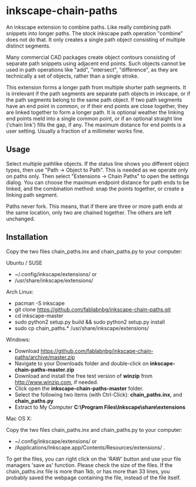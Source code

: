 inkscape-chain-paths
===================

An inkscape extension to combine paths. Like really combining path snippets
into longer paths. The stock inkscape path operation "combine" does not do that.
It only creates a single path object consisting of multiple distinct segments.

Many commercial CAD packages create object contours consisting of separate path snippets using adjacent end points. Such objects cannot be used in path operations like "add", "intersect", "difference", as they are technically a set of objects, rather than a single stroke.

This extension forms a longer path from multiple shorter path segments. It is irrelevant if the path segments are separate path objects in inkscape, or if the path segments belong to the same path object.
If two path segments have an end point in common, or if their end points are close together, they are linked together to form a longer path.  It is optional weather the linking end points meld into a single common point, or if an optional straight line ('chain link') fills the gap, if any. The maximum distance for end points is a user setting. Usually a fraction of a millimeter works fine.


Usage
-----
Select multiple pathlike objects. If the status line shows you different object types,
then use "Path -> Object to Path". This is needed as we operate only on paths only. 
Then select "Extensions -> Chain Paths" to open the settings dialog.
You can choose the maximum endpoint distance for path ends to be linked, and the combination method: snap the points together, or create a linking path segment.

Paths never fork. This means, that if there are three or more path ends at the same location, only two are chained together. The others are left unchanged.


Installation
------------

Copy the two files chain_paths.inx and 
chain_paths.py to your computer:

Ubuntu / SUSE
* ~/.config/inkscape/extensions/ or
* /usr/share/inkscape/extensions/

Arch Linux:
* pacman -S inkscape
* git clone https://github.com/fablabnbg/inkscape-chain-paths.git
* cd inkscape-master
* sudo python2 setup.py build && sudo python2 setup.py install
* sudo cp chain_paths.* /usr/share/inkscape/extensions/

Windows: 
* Download https://github.com/fablabnbg/inkscape-chain-paths/archive/master.zip
* Navigate to your Downloads folder and double-click on **inkscape-chain-paths-master.zip**
* Download and install the free test version of **winzip** from http://www.winzip.com, if needed.
* Click open the **inkscape-chain-paths-master** folder.
* Select the following two items (with Ctrl-Click): **chain_paths.inx**, and **chain_paths.py**
* Extract to My Computer **C:\Program Files\Inkscape\share\extensions**


Mac OS X:

Copy the two files chain_paths.inx and chain_paths.py to your computer:
* ~/.config/inkscape/extensions/ or
*  /Applications/Inkscape.app/Contents/Resources/extensions/ .

To get the files, you can right click on the 'RAW' button and use your file managers 'save as' function.
Please check the size of the files. If the chain_paths.inx file is more than 1kb, or has more than 33 lines, you probably saved the webpage containing the file, instead of the file itself.



